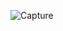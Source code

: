
![Capture](https://github.com/RadwaHassan99/React_Labs/assets/63107268/4a34660a-aa2e-45b3-b471-4219ea95639d)
